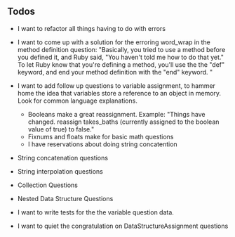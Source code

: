 ## Todos

- I want to refactor all things having to do with errors

- I want to come up with a solution for the erroring word_wrap in the method definition question: "Basically, you tried to use a method before you defined it, and Ruby said, "You haven't told me how to do that yet." To let Ruby know that
you're defining a method, you'll use the the "def" keyword, and end your method definition with the "end" keyword.
"

- I want to add follow up questions to variable assignment, to hammer home the idea that variables store a reference to an object in memory. Look for common language explanations.
  - Booleans make a great reassignment. Example: "Things have changed. reassign takes_baths (currently assigned to the boolean value of true) to false."
  - Fixnums and floats make for basic math questions
  - I have reservations about doing string concatention

- String concatenation questions
- String interpolation questions
- Collection Questions
- Nested Data Structure Questions

- I want to write tests for the the variable question data.

- I want to quiet the congratulation on DataStructureAssignment questions



